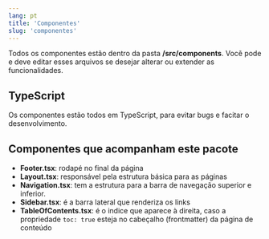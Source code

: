 ```yaml
---
lang: pt
title: 'Componentes'
slug: 'componentes'
---
```


Todos os componentes estão dentro da pasta **/src/components**. Vocẽ pode e deve editar esses arquivos se desejar alterar ou extender as funcionalidades.

## TypeScript

Os componentes estão todos em TypeScript, para evitar bugs e facitar o desenvolvimento.

## Componentes que acompanham este pacote

- **Footer.tsx**: rodapé no final da página
- **Layout.tsx**: responsável pela estrutura básica para as páginas
- **Navigation.tsx**: tem a estrutura para a barra de navegação superior e inferior.
- **Sidebar.tsx**: é a barra lateral que renderiza os links
- **TableOfContents.tsx**: é o indice que aparece à direita, caso a propriedade `toc: true` esteja no cabeçalho (frontmatter) da página de conteúdo
